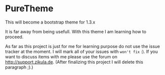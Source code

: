 PureTheme
====

This will become a bootstrap theme for 1.3.x

It is far away from being usefull. With this theme I am learning how to proceed.

As far as this project is just for me for learning purpose do not use the issue tracker at the moment. I will mark all of your issues with ``won't fix`` :). If you want to discuss items with me please use the forum on http://support.zikula.de. (After finalizing this project I will delete this paragraph ;).)

